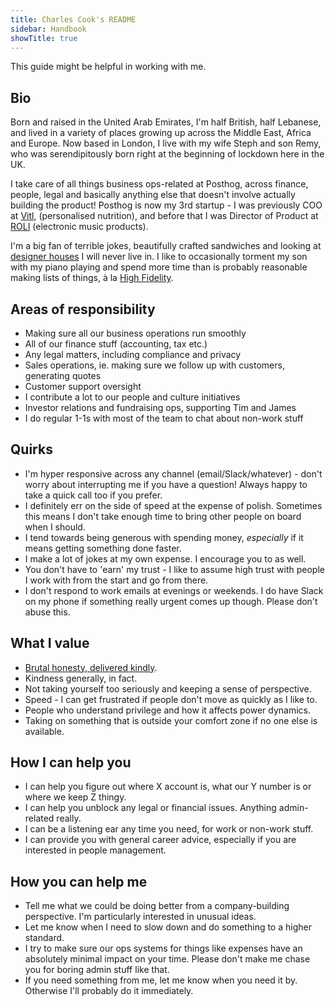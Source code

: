 ```yaml
---
title: Charles Cook's README
sidebar: Handbook
showTitle: true
---
```


This guide might be helpful in working with me.

## Bio

Born and raised in the United Arab Emirates, I'm half British, half Lebanese, and lived in a variety of places growing up across the Middle East, Africa and Europe. Now based in London, I live with my wife Steph and son Remy, who was serendipitously born right at the beginning of lockdown here in the UK. 

I take care of all things business ops-related at Posthog, across finance, people, legal and basically anything else that doesn't involve actually building the product! Posthog is now my 3rd startup - I was previously COO at [Vitl](https://vitl.com), (personalised nutrition), and before that I was Director of Product at [ROLI](https://roli.com) (electronic music products). 

I'm a big fan of terrible jokes, beautifully crafted sandwiches and looking at [designer houses](https://www.themodernhouse.com/) I will never live in. I like to occasionally torment my son with my piano playing and spend more time than is probably reasonable making lists of things, à la [High Fidelity](https://en.wikipedia.org/wiki/High_Fidelity_(film)).

## Areas of responsibility

- Making sure all our business operations run smoothly
- All of our finance stuff (accounting, tax etc.)
- Any legal matters, including compliance and privacy
- Sales operations, ie. making sure we follow up with customers, generating quotes
- Customer support oversight
- I contribute a lot to our people and culture initiatives
- Investor relations and fundraising ops, supporting Tim and James
- I do regular 1-1s with most of the team to chat about non-work stuff

## Quirks

- I'm hyper responsive across any channel (email/Slack/whatever) - don't worry about interrupting me if you have a question! Always happy to take a quick call too if you prefer.
- I definitely err on the side of speed at the expense of polish. Sometimes this means I don't take enough time to bring other people on board when I should. 
- I tend towards being generous with spending money, _especially_ if it means getting something done faster. 
- I make a lot of jokes at my own expense. I encourage you to as well.
- You don't have to 'earn' my trust - I like to assume high trust with people I work with from the start and go from there. 
- I don't respond to work emails at evenings or weekends. I do have Slack on my phone if something really urgent comes up though. Please don't abuse this. 

## What I value

- [Brutal honesty, delivered kindly](https://feld.com/archives/2014/08/brutal-honesty-delivered-kindly.html). 
- Kindness generally, in fact. 
- Not taking yourself too seriously and keeping a sense of perspective.
- Speed - I can get frustrated if people don't move as quickly as I like to. 
- People who understand privilege and how it affects power dynamics.  
- Taking on something that is outside your comfort zone if no one else is available. 

## How I can help you

- I can help you figure out where X account is, what our Y number is or where we keep Z thingy. 
- I can help you unblock any legal or financial issues. Anything admin-related really. 
- I can be a listening ear any time you need, for work or non-work stuff. 
- I can provide you with general career advice, especially if you are interested in people management. 

## How you can help me

- Tell me what we could be doing better from a company-building perspective. I'm particularly interested in unusual ideas. 
- Let me know when I need to slow down and do something to a higher standard. 
- I try to make sure our ops systems for things like expenses have an absolutely minimal impact on your time. Please don't make me chase you for boring admin stuff like that. 
- If you need something from me, let me know when you need it by. Otherwise I'll probably do it immediately.

